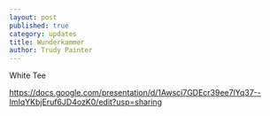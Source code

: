 ```yaml
---
layout: post
published: true
category: updates
title: Wunderkammer
author: Trudy Painter
---
```

White Tee

https://docs.google.com/presentation/d/1Awsci7GDEcr39ee7lYq37--ImIqYKbjEruf6JD4ozK0/edit?usp=sharing
